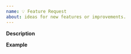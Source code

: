 ```yaml
---
name: 💡 Feature Request
about: ideas for new features or improvements.
---
```


**Description**
<!-- Please describe the new feature as clear and precise as possible. -->

**Example**
<!-- An example of the new feature needed (you can also include code)
     If the new feature changes an existing feature, include a simple before/after comparison. -->
